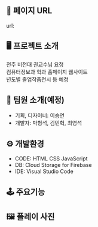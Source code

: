 ## 🔗 페이지 URL 
url:  
  
## 🖥 프로젝트 소개 
전주 비전대 권교수님 요청  
컴퓨터정보과 학과 홈페이지 웹사이트  
년도별 졸업작품전시 등 예정  

## 🐣 팀원 소개(예정)
- 기획, 디자이너: 이승연 
- 개발자: 박형석, 김민혁, 최영석  

## ⚙️ 개발환경  

- CODE: HTML CSS JavaScript   
- DB: Cloud Storage for Firebase  
- IDE: Visual Studio Code  

## 🕹 주요기능  


## 🖼 플레이 사진

 
